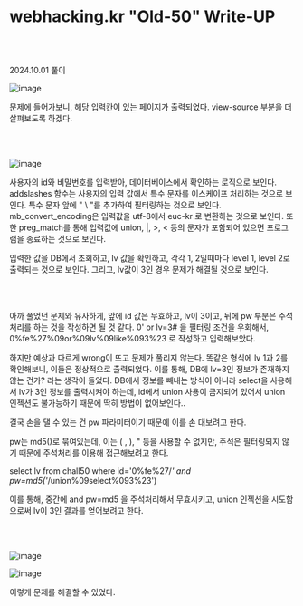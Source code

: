 <!DOCTYPE html>
<html>
<head>
    <link rel="stylesheet" type="text/css" href="style.css">
</head>
<body>
    <h1> webhacking.kr "Old-50"  Write-UP</h1>
</body>
<br>
<br>
</html>

2024.10.01 풀이

![image](https://github.com/user-attachments/assets/457f0455-aafd-42f1-8b00-39bcc0c1faf8)

문제에 들어가보니, 해당 입력칸이 있는 페이지가 출력되었다. view-source 부분을 더 살펴보도록 하겠다.

<br>

</br>

![image](https://github.com/user-attachments/assets/11d89bc9-07d1-44e1-a80b-5d5bcfba9839)

사용자의 id와 비밀번호를 입력받아, 데이터베이스에서 확인하는 로직으로 보인다. addslashes 함수는 사용자의 입력 값에서 특수 문자를 이스케이프 처리하는 것으로 보인다. 특수 문자 앞에 " \ "를 추가하여 필터링하는 것으로 보인다. mb_convert_encoding은 입력값을 utf-8에서 euc-kr 로 변환하는 것으로 보인다. 또한 preg_match를 통해 입력값에 union, |, >, < 등의 문자가 포함되어 있으면 프로그램을 종료하는 것으로 보인다. 

입력한 값을 DB에서 조회하고, lv 값을 확인하고, 각각 1, 2일때마다 level 1, level 2로 출력되는 것으로 보인다. 그리고, lv값이 3인 경우 문제가 해결될 것으로 보인다. 

 <br>

</br>

아까 풀었던 문제와 유사하게, 앞에 id 값은 무효하고, lv이 3이고, 뒤에 pw 부분은 주석처리를 하는 것을 작성하면 될 것 같다. 0' or lv=3# 을 필터링 조건을 우회해서, 0%fe%27%09or%09lv%09like%093%23 로 작성하고 입력해보았다.

하지만 예상과 다르게 wrong이 뜨고 문제가 풀리지 않는다. 똑같은 형식에 lv 1과 2를 확인해보니, 이들은 정상적으로 출력되었다. 이를 통해, DB에 lv=3인 정보가 존재하지 않는 건가? 라는 생각이 들었다. DB에서 정보를 빼내는 방식이 아니라 select을 사용해서 lv가 3인 정보를 출력시켜야 하는데, id에서 union 사용이 금지되어 있어서 union 인젝션도 불가능하기 때문에 딱히 방법이 없어보인다..

결국 손을 댈 수 있는 건 pw 파라미터이기 때문에 이를 손 대보려고 한다.

pw는 md5()로 묶여있는데, 이는 ( , ), " 등을 사용할 수 없지만, 주석은 필터링되지 않기 때문에 주석처리를 이용해 접근해보려고 한다. 

select lv from chall50 where id='0%fe%27/*' and pw=md5('*/union%09select%093%23')

이를 통해, 중간에 and pw=md5 을 주석처리해서 무효시키고, union 인젝션을 시도함으로써 lv이 3인 결과를 얻어보려고 한다.

<br>

</br>

![image](https://github.com/user-attachments/assets/76a3bebb-2ffb-4ed4-8363-1e1775dcf995)

![image](https://github.com/user-attachments/assets/ed71cfad-d718-4e32-8136-5f1f249f9137)

이렇게 문제를 해결할 수 있었다.
